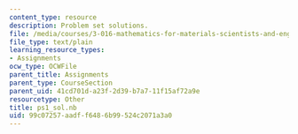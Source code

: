 ```yaml
---
content_type: resource
description: Problem set solutions.
file: /media/courses/3-016-mathematics-for-materials-scientists-and-engineers-fall-2005/99c07257aadff6486b99524c2071a3a0_ps1_sol.nb
file_type: text/plain
learning_resource_types:
- Assignments
ocw_type: OCWFile
parent_title: Assignments
parent_type: CourseSection
parent_uid: 41cd701d-a23f-2d39-b7a7-11f15af72a9e
resourcetype: Other
title: ps1_sol.nb
uid: 99c07257-aadf-f648-6b99-524c2071a3a0
---
```

